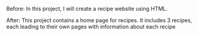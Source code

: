Before:
In this project, I will create a recipe website using HTML.

After: 
This project contains a home page for recipes. It includes 3 recipes, each leading to their own pages with information about each recipe
